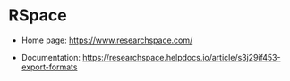# RSpace

- Home page: https://www.researchspace.com/

- Documentation: https://researchspace.helpdocs.io/article/s3j29if453-export-formats
